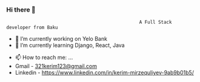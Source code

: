 ### Hi there 👋

                                                     A Full Stack developer from Baku


- 🔭 I’m currently working on Yelo Bank
- 🌱 I’m currently learning Django, React, Java
<!-- - 👯 I’m looking to collaborate on ... -->
<!-- - 🤔 I’m looking for help with ... -->
<!-- - 💬 Ask me about ... -->
- 📫 How to reach me: ...
- Gmail - 321kerim123@gmail.com
- Linkedin - https://www.linkedin.com/in/kerim-mirzequliyev-9ab9b01b5/
<!-- - 😄 Pronouns: ... -->
<!-- - ⚡ Fun fact: ... -->
